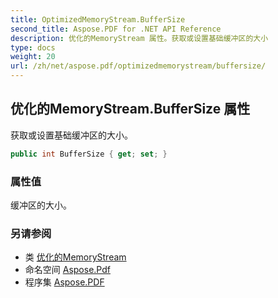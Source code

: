 ```yaml
---
title: OptimizedMemoryStream.BufferSize
second_title: Aspose.PDF for .NET API Reference
description: 优化的MemoryStream 属性。获取或设置基础缓冲区的大小
type: docs
weight: 20
url: /zh/net/aspose.pdf/optimizedmemorystream/buffersize/
---
```

## 优化的MemoryStream.BufferSize 属性

获取或设置基础缓冲区的大小。

```csharp
public int BufferSize { get; set; }
```

### 属性值

缓冲区的大小。

### 另请参阅

* 类 [优化的MemoryStream](../)
* 命名空间 [Aspose.Pdf](../../../aspose.pdf/)
* 程序集 [Aspose.PDF](../../../)
